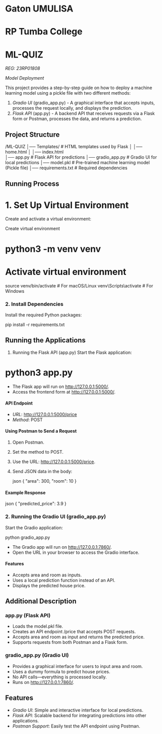 # Gaton UMULISA
# RP Tumba College
# ML-QUIZ  
*REG: 23RP01808*  

*Model Deployment*

This project provides a step-by-step guide on how to deploy a machine learning model using a pickle file with two different methods:

1. *Gradio UI* (gradio_app.py) - A graphical interface that accepts inputs, processes the request locally, and displays the prediction.  
2. *Flask API* (app.py) - A backend API that receives requests via a Flask form or Postman, processes the data, and returns a prediction.



## Project Structure


/ML-QUIZ
│── Templates/           # HTML templates used by Flask
│   │── home.html
│   │── index.html  
│── app.py               # Flask API for predictions
│── gradio_app.py        # Gradio UI for local predictions
│── model.pkl            # Pre-trained machine learning model (Pickle file)
│── requirements.txt     # Required dependencies
## Running Process

# 1. Set Up Virtual Environment
Create and activate a virtual environment:

 Create virtual environment
 # python3 -m venv venv

# Activate virtual environment
source venv/bin/activate  # For macOS/Linux
venv\Scripts\activate     # For Windows


### 2. Install Dependencies
Install the required Python packages:

pip install -r requirements.txt

## Running the Applications

1. Running the Flask API (app.py)
Start the Flask application:


# python3 app.py
- The Flask app will run on http://127.0.0.1:5000/.
- Access the frontend form at http://127.0.0.1:5000/.
#### API Endpoint
- *URL*: http://127.0.0.1:5000/price
- *Method*: POST

#### Using Postman to Send a Request
1. Open Postman.
2. Set the method to POST.
3. Use the URL: http://127.0.0.1:5000/price.
4. Send JSON data in the body:

   json
   {
     "area": 300,
     "room": 10
   }
   

#### Example Response
json
{
  "predicted_price": 3.9
}




### 2. Running the Gradio UI (gradio_app.py)
Start the Gradio application:

python gradio_app.py


- The Gradio app will run on http://127.0.0.1:7860/.
- Open the URL in your browser to access the Gradio interface.

#### Features
- Accepts area and room as inputs.
- Uses a local prediction function instead of an API.
- Displays the predicted house price.


## Additional Description

### app.py (Flask API)
- Loads the model.pkl file.
- Creates an API endpoint /price that accepts POST requests.
- Accepts area and room as input and returns the predicted price.
- Supports requests from both Postman and a Flask form.

### gradio_app.py (Gradio UI)
- Provides a graphical interface for users to input area and room.
- Uses a dummy formula to predict house prices.
- No API calls—everything is processed locally.
- Runs on http://127.0.0.1:7860/.


## Features
- *Gradio UI*: Simple and interactive interface for local predictions.
- *Flask API*: Scalable backend for integrating predictions into other applications.
- *Postman Support*: Easily test the API endpoint using Postman.
